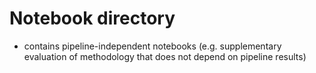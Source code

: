 # Notebook directory
* contains pipeline-independent notebooks (e.g. supplementary evaluation of
  methodology that does not depend on pipeline results)
